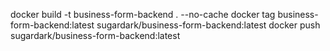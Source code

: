 docker build -t business-form-backend . --no-cache
docker tag business-form-backend:latest sugardark/business-form-backend:latest
docker push sugardark/business-form-backend:latest
